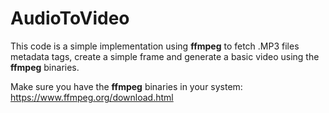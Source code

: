# AudioToVideo

This code is a simple implementation using **ffmpeg** to fetch .MP3 files metadata tags, create a simple frame and generate a basic video using the **ffmpeg** binaries.

Make sure you have the **ffmpeg** binaries in your system: https://www.ffmpeg.org/download.html
